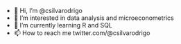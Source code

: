 - 👋 Hi, I’m @csilvarodrigo
- 👀 I’m interested in data analysis and microeconometrics
- 🌱 I’m currently learning R and SQL
- 📫 How to reach me twitter.com/@csilvarodrigo

<!---
csilvarodrigo/csilvarodrigo is a ✨ special ✨ repository because its `README.md` (this file) appears on your GitHub profile.
You can click the Preview link to take a look at your changes.
--->
